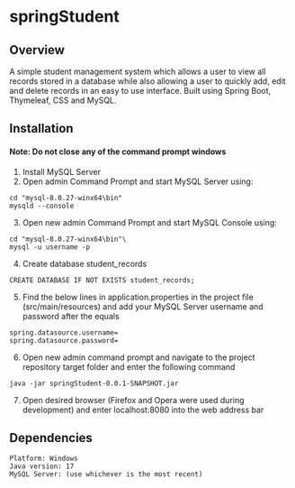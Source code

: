 # springStudent

## Overview
A simple student management system which allows a user to view all records stored in a database while also allowing a user to quickly add, edit and delete records in an easy to use interface. Built using Spring Boot, Thymeleaf, CSS and MySQL.

## Installation
#### Note: Do not close any of the command prompt windows
1. Install MySQL Server
2. Open admin Command Prompt and start MySQL Server using: 

```
cd "mysql-8.0.27-winx64\bin"
mysqld --console
```

3. Open new admin Command Prompt and start MySQL Console using:

```
cd "mysql-8.0.27-winx64\bin"\
mysql -u username -p
```

4. Create database student_records 

```
CREATE DATABASE IF NOT EXISTS student_records;
```

5. Find the below lines in application.properties in the project file (src/main/resources) and add your MySQL Server username and password after the equals 

```
spring.datasource.username= 
spring.datasource.password= 
```

6. Open new admin command prompt and navigate to the project repository target folder and enter the following command 

```
java -jar springStudent-0.0.1-SNAPSHOT.jar
```

7. Open desired browser (Firefox and Opera were used during development) and enter localhost:8080 into the web address bar

## Dependencies

```
Platform: Windows
Java version: 17
MySQL Server: (use whichever is the most recent)
```


